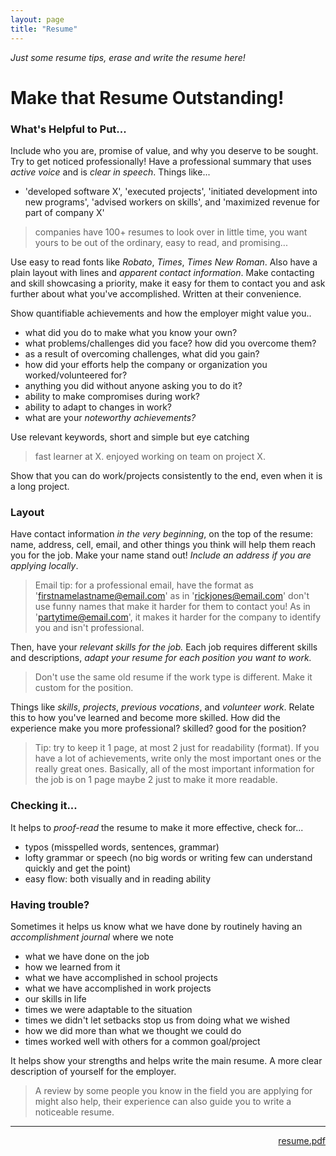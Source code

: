 ```yaml
---
layout: page
title: "Resume"
---
```


*Just some resume tips, erase and write the resume here!*

# Make that Resume Outstanding!

### What's Helpful to Put...

Include who you are, promise of value, and why you deserve to be sought. Try to get noticed professionally! Have a professional summary that uses *active voice* and is *clear in speech*. Things like...

* 'developed software X', 'executed projects', 'initiated development into new programs', 'advised workers on skills', and 'maximized revenue for part of company X'

> companies have 100+ resumes to look over in little time, you want yours to be out of the ordinary, easy to read, and promising...

Use easy to read fonts like *Robato*, *Times*, *Times New Roman*. Also have a plain layout with lines and *apparent contact information*. Make contacting and skill showcasing a priority, make it easy for them to contact you and ask further about what you've accomplished. Written at their convenience.

Show quantifiable achievements and how the employer might value you..

* what did you do to make what you know your own?
* what problems/challenges did you face? how did you overcome them?
* as a result of overcoming challenges, what did you gain?
* how did your efforts help the company or organization you worked/volunteered for?
* anything you did without anyone asking you to do it?
* ability to make compromises during work?
* ability to adapt to changes in work?
* what are your *noteworthy achievements?*

Use relevant keywords, short and simple but eye catching

> fast learner at X. enjoyed working on team on project X.

Show that you can do work/projects consistently to the end, even when it is a long project.

### Layout

Have contact information *in the very beginning*, on the top of the resume: name, address, cell, email, and other things you think will help them reach you for the job. Make your name stand out! *Include an address if you are applying locally*.

> Email tip: for a professional email, have the format as 'firstnamelastname@email.com' as in 'rickjones@email.com' don't use funny names that make it harder for them to contact you! As in 'partytime@email.com', it makes it harder for the company to identify you and isn't professional.

Then, have your *relevant skills for the job.* Each job requires different skills and descriptions, *adapt your resume for each position you want to work.*

> Don't use the same old resume if the work type is different. Make it custom for the position.

Things like *skills*, *projects*, *previous vocations*, and *volunteer work*. Relate this to how you've learned and become more skilled. How did the experience make you more professional? skilled? good for the position?

> Tip: try to keep it 1 page, at most 2 just for readability (format). If you have a lot of achievements, write only the most important ones or the really great ones. Basically, all of the most important information for the job is on 1 page maybe 2 just to make it more readable.

### Checking it...

It helps to *proof-read* the resume to make it more effective, check for...

* typos (misspelled words, sentences, grammar)
* lofty grammar or speech (no big words or writing few can understand quickly and get the point)
* easy flow: both visually and in reading ability


### Having trouble?

Sometimes it helps us know what we have done by routinely having an *accomplishment journal* where we note

* what we have done on the job
* how we learned from it
* what we have accomplished in school projects
* what we have accomplished in work projects
* our skills in life
* times we were adaptable to the situation
* times we didn't let setbacks stop us from doing what we wished
* how we did more than what we thought we could do
* times worked well with others for a common goal/project

It helps show your strengths and helps write the main resume. A more clear description of yourself for the employer.

> A review by some people you know in the field you are applying for might also help, their experience can also guide you to write a noticeable resume.

---

<!-- include a pdf if you have one, if you don't just delete the below... -->

<div style="text-align:right">
<a href="{{ site.baseurl }}/professional_files/resume.pdf">resume.pdf</a>
</div>
